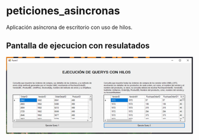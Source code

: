 # peticiones_asincronas
Aplicación asíncrona de escritorio con uso de hilos.

## Pantalla de ejecucion con resulatados
![Pagina principal](/images/pagina_principal.png)

##
